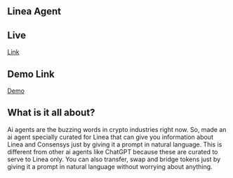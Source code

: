 ﻿## Linea Agent 

## Live
[Link](https://linea-agent.vercel.app/)

## Demo Link

[Demo](https://www.loom.com/share/23a35f8f789d4f44b711cf7ac34bd32d)


## What is it all about?
Ai agents are the buzzing words in crypto industries right now. So, made an ai agent specially curated for Linea that can give you information about Linea and Consensys just by giving it a prompt in natural language. This is different from other ai agents like ChatGPT because these are curated to serve to Linea only. You can also transfer, swap and bridge tokens just by giving it a prompt in natural language without worrying about anything.





